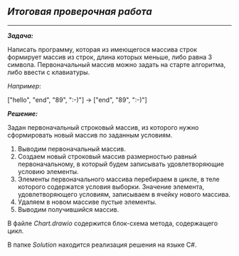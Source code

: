 ## *Итоговая проверочная работа*
---
***Задача:***

Написать программу, которая из имеющегося массива строк формирует массив из строк, длина которых меньше, либо равна 3 символа.
Первоначальный массив можно задать на старте алгоритма, либо ввести с клавиатуры.

*Например*: 

["hello", "end", "89", ":-)"] -> ["end", "89", ":-)"]

***Решение:***

Задан первоначальный строковый массив, из которого нужно сформировать новый массив по заданным условиям. 

1. Выводим первоначальный массив.
2. Создаем новый строковый массив размерностью равный первоначальному, в который будем записывать удовлетворяющие условию элементы. 
3. Элементы первоначального массива перебираем в цикле, в теле которого содержатся условия выборки. Значение элемента, удовлетворяющего условиям, записываем в ячейку нового массива.
4. Удаляем в новом массиве пустые элементы.
5. Выводим получившийся массив. 

В файле _Chart.drawio_ содержится блок-схема метода, содержащего цикл.

В папке *Solution* находится реализация решения на языке C#.